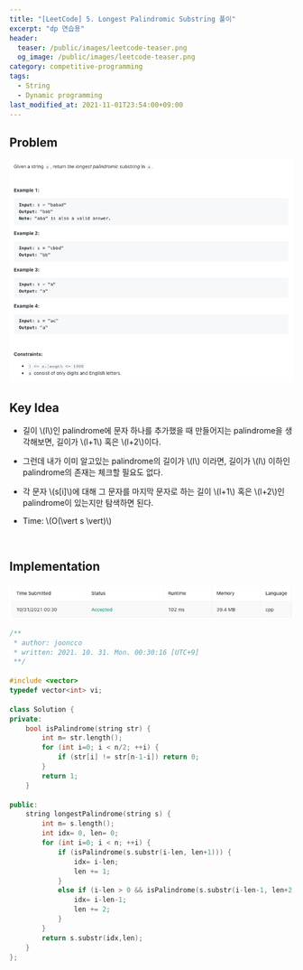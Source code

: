 ```yaml
---
title: "[LeetCode] 5. Longest Palindromic Substring 풀이"
excerpt: "dp 연습용"
header:
  teaser: /public/images/leetcode-teaser.png
  og_image: /public/images/leetcode-teaser.png
category: competitive-programming
tags:
  - String
  - Dynamic programming
last_modified_at: 2021-11-01T23:54:00+09:00
---
```



## Problem
<a href="https://leetcode.com/problems/longest-palindromic-substring/">
    <img src="/public/images/leetcode-5.png"/>
</a>

<br/>

## Key Idea
- 길이 \\(l\\)인 palindrome에 문자 하나를 추가했을 때 만들어지는 palindrome을 생각해보면, 길이가 \\(l+1\\) 혹은 \\(l+2\\)이다.
- 그런데 내가 이미 알고있는 palindrome의 길이가 \\(l\\) 이라면, 길이가 \\(l\\) 이하인 palindrome의 존재는 체크할 필요도 없다.
- 각 문자 \\(s[i]\\)에 대해 그 문자를 마지막 문자로 하는 길이 \\(l+1\\) 혹은 \\(l+2\\)인 palindrome이 있는지만 탐색하면 된다.

- Time: \\(O(\vert s \vert)\\)

<br/>

## Implementation
<img src="/public/images/leetcode-5-result.png"/>

```cpp
/**
 * author: jooncco
 * written: 2021. 10. 31. Mon. 00:30:16 [UTC+9]
 **/

#include <vector>
typedef vector<int> vi;

class Solution {
private:
    bool isPalindrome(string str) {
        int n= str.length();
        for (int i=0; i < n/2; ++i) {
            if (str[i] != str[n-1-i]) return 0;
        }
        return 1;
    }
    
public:
    string longestPalindrome(string s) {
        int n= s.length();
        int idx= 0, len= 0;
        for (int i=0; i < n; ++i) {
            if (isPalindrome(s.substr(i-len, len+1))) {
                idx= i-len;
                len += 1;
            }
            else if (i-len > 0 && isPalindrome(s.substr(i-len-1, len+2))) {
                idx= i-len-1;
                len += 2;
            }
        }
        return s.substr(idx,len);
    }
};

```